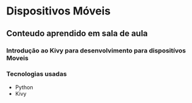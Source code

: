 # Dispositivos Móveis
## Conteudo aprendido em sala de aula
### Introdução ao Kivy para desenvolvimento para dispositívos Moveis
### Tecnologias usadas
<ul>
  <li>Python</li>
  <li>Kivy</li>
</ul>
